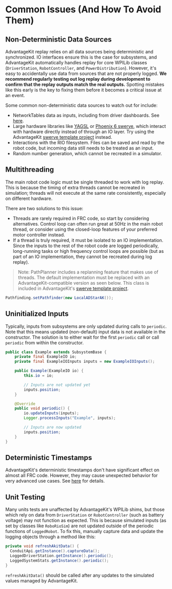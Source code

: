 # Common Issues (And How To Avoid Them)

## Non-Deterministic Data Sources

AdvantageKit replay relies on all data sources being deterministic and synchronized. IO interfaces ensure this is the case for subsystems, and AdvantageKit automatically handles replay for core WPILib classes (`DriverStation`, `RobotController`, and `PowerDistribution`). However, it's easy to accidentally use data from sources that are not properly logged. **We recommend regularly testing out log replay during development to confirm that the replay outputs match the real outputs.** Spotting mistakes like this early is the key to fixing them before it becomes a critical issue at an event.

Some common non-deterministic data sources to watch out for include:

- NetworkTables data as inputs, including from driver dashboards. See [here](CODE-STRUCTURE.md#dashboard-options--networktables-inputs).
- Large hardware libraries like [YAGSL](https://github.com/BroncBotz3481/YAGSL) or [Phoenix 6 swerve](https://v6.docs.ctr-electronics.com/en/latest/docs/tuner/tuner-swerve/index.html), which interact with hardware directly instead of through an IO layer. Try using the AdvantageKit [swerve template project](INSTALLATION.md#new-projects) instead.
- Interactions with the RIO filesystem. Files can be saved and read by the robot code, but incoming data still needs to be treated as an input.
- Random number generation, which cannot be recreated in a simulator.

## Multithreading

The main robot code logic must be single threaded to work with log replay. This is because the timing of extra threads cannot be recreated in simulation; threads will not execute at the same rate consistently, especially on different hardware.

There are two solutions to this issue:

- Threads are rarely required in FRC code, so start by considering alternatives. Control loop can often run great at 50Hz in the main robot thread, or consider using the closed-loop features of your preferred motor controller instead.
- If a thread is truly required, it must be isolated to an IO implementation. Since the inputs to the rest of the robot code are logged periodically, long-running tasks or high frequency control loops are possible (but as part of an IO implementation, they cannot be recreated during log replay).

> Note: PathPlanner includes a replanning feature that makes use of threads. The default implementation must be replaced with an AdvantageKit-compatible version as seen below. This class is included in AdvantageKit's [swerve template project](INSTALLATION.md#new-projects).

```java
Pathfinding.setPathfinder(new LocalADStarAK());
```

## Uninitialized Inputs

Typically, inputs from subsystems are only updated during calls to `periodic`. Note that this means updated (non-default) input data is not available in the constructor. The solution is to either wait for the first `periodic` call or call `periodic` from within the constructor.

```java
public class Example extends SubsystemBase {
    private final ExampleIO io;
    private final ExampleIOInputs inputs = new ExampleIOInputs();

    public Example(ExampleIO io) {
        this.io = io;

        // Inputs are not updated yet
        inputs.position;
    }

    @Override
    public void periodic() {
        io.updateInputs(inputs);
        Logger.processInputs("Example", inputs);

        // Inputs are now updated
        inputs.position;
    }
}
```

## Deterministic Timestamps

AdvantageKit's deterministic timestamps don't have significant effect on almost all FRC code. However, they may cause unexpected behavior for very advanced use cases. See [here](DATA-FLOW.md#deterministic-timestamps) for details.

## Unit Testing

Many units tests are unaffected by AdvantageKit's WPILib shims, but those which rely on data from `DriverStation` or `RobotController` (such as battery voltage) may not function as expected. This is because simulated inputs (as set by classes like `RoboRioSim`) are not updated outside of the periodic functions of `LoggedRobot`. To fix this, manually capture data and update the logging objects through a method like this:

```java
private void refreshAkitData() {
  ConduitApi.getInstance().captureData();
  LoggedDriverStation.getInstance().periodic();
  LoggedSystemStats.getInstance().periodic();
}
```

`refreshAkitData()` should be called after any updates to the simulated values managed by AdvantageKit.
